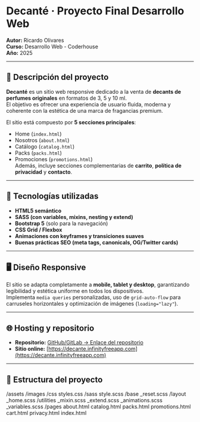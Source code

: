 # Decanté · Proyecto Final Desarrollo Web

**Autor:** Ricardo Olivares  
**Curso:** Desarrollo Web - Coderhouse   
**Año:** 2025  

---

## 🧠 Descripción del proyecto

**Decanté** es un sitio web responsive dedicado a la venta de **decants de perfumes originales** en formatos de 3, 5 y 10 ml.  
El objetivo es ofrecer una experiencia de usuario fluida, moderna y coherente con la estética de una marca de fragancias premium.

El sitio está compuesto por **5 secciones principales**:  
- Home (`index.html`)  
- Nosotros (`about.html`)  
- Catálogo (`catalog.html`)  
- Packs (`packs.html`)  
- Promociones (`promotions.html`)  
Además, incluye secciones complementarias de **carrito**, **política de privacidad** y **contacto**.

---

## 🧩 Tecnologías utilizadas

- **HTML5 semántico**  
- **SASS (con variables, mixins, nesting y extend)**  
- **Bootstrap 5** (solo para la navegación)  
- **CSS Grid / Flexbox**  
- **Animaciones con keyframes y transiciones suaves**  
- **Buenas prácticas SEO (meta tags, canonicals, OG/Twitter cards)**

---

## 🖥️ Diseño Responsive

El sitio se adapta completamente a **mobile, tablet y desktop**, garantizando legibilidad y estética uniforme en todos los dispositivos.  
Implementa `media queries` personalizadas, uso de `grid-auto-flow` para carruseles horizontales y optimización de imágenes (`loading="lazy"`).

---

## 🌐 Hosting y repositorio

- **Repositorio:** [GitHub/GitLab → Enlace del repositorio](https://github.com/ricardoolivaresq/rolivares-entrega-final)  
- **Sitio online:** [https://decante.infinityfreeapp.com](https://decante.infinityfreeapp.com)

---

## 🧱 Estructura del proyecto

/assets
/images
/css
  styles.css
/sass
  style.scss
  /base
    _reset.scss
  /layout
    _home.scss
  /utilities
    _mixin.scss
    _extend.scss
    _animations.scss
    _variables.scss
/pages
  about.html
  catalog.html
  packs.html
  promotions.html
  cart.html
  privacy.html
  index.html

